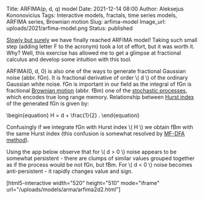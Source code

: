 Title: ARFIMA(p, d, q) model
Date: 2021-12-14 08:00
Author: Aleksejus Kononovicius
Tags: Interactive models, fractals, time series models, ARFIMA series, Brownian motion
Slug: arfima-model
Image_url: uploads/2021/arfima-model.png
Status: published

[Slowly but surely](/tag/arfima-series) we have finally reached ARFIMA
model! Taking such small step (adding letter F to the acronym) took a lot of
effort, but it was worth it. Why? Well, this exercise has allowed me to get
a glimpse at fractional calculus and develop some intuition with this tool.
<!--more-->

ARFIMA(0, d, 0) is also one of the ways to generate fractional Gaussian
noise (abbr. fGn). It is fractional derivative of order \\\( d \\\) of the
ordinary Gaussian white noise. fGn is important in our field as the integral
of fGn is fractional [Brownian motion](/tag/brownian-motion) (abbr. fBm) one
of the [stochastic processes](/tag/stochastic-models), which encodes true
long range memory.  Relationship between [Hurst
index]({filename}/articles/2011/multifractality-time-series.md) of the
generated fGn is given by:

\begin{equation}
    H = d + \frac{1}{2} .
\end{equation}

Confusingly if we integrate fGn with Hurst index \\\( H \\\) we obtain fBm
with the same Hurst index (this confusion is somewhat resolved by [MF-DFA
method]({filename}/articles/2011/multifractality-time-series.md)).

Using the app below observe that for \\\( d > 0 \\\) noise appears to be
somewhat persistent - there are clumps of similar values grouped together as
if the process would be not fGn, but fBm. For \\\( d < 0 \\\) noise becomes
anti-persistent - it rapidly changes value and sign.

[html5-interactive width="520" height="510" mode="iframe"
url="/uploads/models/arma/arfima2d2.html"]
